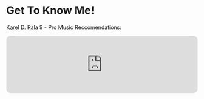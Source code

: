 # Get To Know Me!
Karel D. Rala 9 - Pro
Music Reccomendations:
<iframe style="border-radius:12px" src="https://open.spotify.com/embed/track/58AZXyKRlsMBMcrRjpJpVG?utm_source=generator&theme=0" width="100%" height="152" frameBorder="0" allowfullscreen="" allow="autoplay; clipboard-write; encrypted-media; fullscreen; picture-in-picture" loading="lazy"></iframe>
